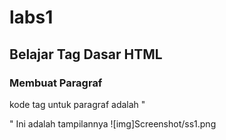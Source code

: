 # labs1
## Belajar Tag Dasar HTML

### Membuat Paragraf
kode tag untuk paragraf adalah "<p>"
Ini adalah tampilannya
![img]Screenshot/ss1.png